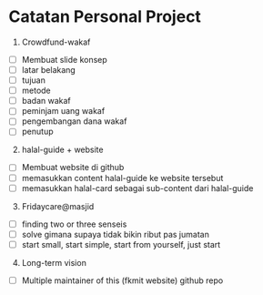 # Catatan Personal Project

1. Crowdfund-wakaf
- [ ] Membuat slide konsep
- [ ] latar belakang
- [ ] tujuan
- [ ] metode
- [ ] badan wakaf
- [ ] peminjam uang wakaf
- [ ] pengembangan dana wakaf
- [ ] penutup

2. halal-guide + website
- [ ] Membuat website di github
- [ ] memasukkan content halal-guide ke website tersebut
- [ ] memasukkan halal-card sebagai sub-content dari halal-guide

3. Fridaycare@masjid
- [ ] finding two or three senseis
- [ ] solve gimana supaya tidak bikin ribut pas jumatan
- [ ] start small, start simple, start from yourself, just start

4. Long-term vision
- [ ] Multiple maintainer of this (fkmit website) github repo
